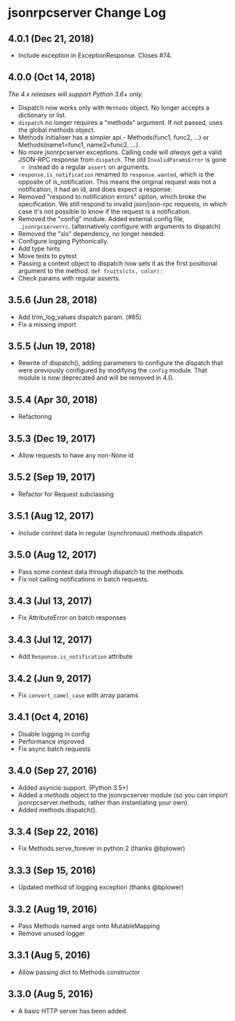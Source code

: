 # jsonrpcserver Change Log

## 4.0.1 (Dec 21, 2018)

- Include exception in ExceptionResponse. Closes #74.

## 4.0.0 (Oct 14, 2018)

_The 4.x releases will support Python 3.6+ only._

- Dispatch now works only with `Methods` object. No longer accepts a
  dictionary or list.
- `dispatch` no longer requires a "methods" argument. If not passed, uses the
  global methods object.
- Methods initialiser has a simpler api - Methods(func1, func2, ...) or
  Methods(name1=func1, name2=func2, ...).
- No more jsonrpcserver exceptions. Calling code will _always_ get a valid
  JSON-RPC response from `dispatch`. The old `InvalidParamsError` is gone
  - instead do a regular `assert` on arguments.
- `response.is_notification` renamed to `response.wanted`, which is the
  opposite of is_notification. This means the original request was not a
  notification, it had an id, and does expect a response.
- Removed "respond to notification errors" option, which broke the
  specification. We still respond to invalid json/json-rpc requests, in which
  case it's not possible to know if the request is a notification.
- Removed the "config" module. Added external config file, `.jsonrpcserverrc`.
  (alternatively configure with arguments to dispatch)
- Removed the "six" dependency, no longer needed.
- Configure logging Pythonically.
- Add type hints
- Move tests to pytest
- Passing a context object to dispatch now sets it as the first positional
  argument to the method. `def fruits(ctx, color):`
- Check params with regular asserts.

## 3.5.6 (Jun 28, 2018)
- Add trim_log_values dispatch param. (#65)
- Fix a missing import

## 3.5.5 (Jun 19, 2018)
- Rewrite of dispatch(), adding parameters to configure the dispatch that were
  previously configured by modifying the `config` module. That module is now
  deprecated and will be removed in 4.0.

## 3.5.4 (Apr 30, 2018)
- Refactoring

## 3.5.3 (Dec 19, 2017)
- Allow requests to have any non-None id

## 3.5.2 (Sep 19, 2017)
- Refactor for Request subclassing

## 3.5.1 (Aug 12, 2017)
- Include context data in regular (synchronous) methods.dispatch

## 3.5.0 (Aug 12, 2017)
- Pass some context data through dispatch to the methods.
- Fix not calling notifications in batch requests.

## 3.4.3 (Jul 13, 2017)
- Fix AttributeError on batch responses

## 3.4.3 (Jul 12, 2017)
- Add `Response.is_notification` attribute

## 3.4.2 (Jun 9, 2017)
- Fix `convert_camel_case` with array params

## 3.4.1 (Oct 4, 2016)
- Disable logging in config
- Performance improved
- Fix async batch requests

## 3.4.0 (Sep 27, 2016)
- Added asyncio support. (Python 3.5+)
- Added a *methods* object to the jsonrpcserver module (so you can import
  jsonrpcserver.methods, rather than instantiating your own).
- Added methods.dispatch().

## 3.3.4 (Sep 22, 2016)
- Fix Methods.serve_forever in python 2 (thanks @bplower)

## 3.3.3 (Sep 15, 2016)
- Updated method of logging exception (thanks @bplower)

## 3.3.2 (Aug 19, 2016)
- Pass Methods named args onto MutableMapping
- Remove unused logger

## 3.3.1 (Aug 5, 2016)
- Allow passing dict to Methods constructor

## 3.3.0 (Aug 5, 2016)
- A basic HTTP server has been added.
